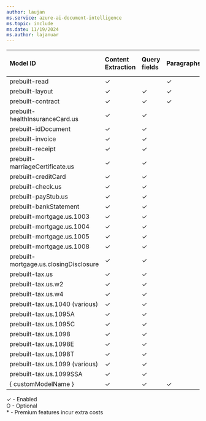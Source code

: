```yaml
---
author: laujan
ms.service: azure-ai-document-intelligence
ms.topic: include
ms.date: 11/19/2024
ms.author: lajanuar
---
```

<!-- markdownlint-disable MD041 -->

|Model ID|Content Extraction|Query fields|Paragraphs|Paragraph Roles|Selection Marks|Tables|Key-Value Pairs|Languages|Barcodes|Document Analysis|Formulas*|Style Font*|High Resolution*|Searchable PDF
|:----|:----|:----|:----|:----|:----|:----|:----|:----|:----|:----|:----|:----|:----|:----|
|prebuilt-read|✓| |✓| | | | |O|O| |O|O|O|O|
|prebuilt-layout|✓|✓|✓|✓|✓|✓|O|O|O| |O|O|O|
|prebuilt-contract|✓|✓|✓|✓|✓ | | |O|O|✓|O|O|
|prebuilt-healthInsuranceCard.us|✓|✓| | | | | |O|O|✓|O|O|O|
|prebuilt-idDocument|✓|✓|| | | | |O|O|✓|O|O|O|
|prebuilt-invoice|✓|✓| | |✓|✓|O|O|O|✓|O|O|O|
|prebuilt-receipt|✓|✓| | | | | |O|O|✓|O|O|O|
|prebuilt-marriageCertificate.us | ✓|✓ | | |✓| | | O | O |✓ | O | O | O |
|prebuilt-creditCard | ✓|✓ | | | | | | O | O |✓ | O | O | O |
|prebuilt-check.us | ✓|✓ | | | | | | O | O |✓ | O | O | O |
|prebuilt-payStub.us | ✓|✓ | | | | | | O | O |✓ | O | O | O |
|prebuilt-bankStatement | ✓|✓ | | | | | | O | O |✓ | O | O | O |
|prebuilt-mortgage.us.1003 | ✓|✓ | | |✓| | | O | O |✓ | O | O | O |
|prebuilt-mortgage.us.1004 | ✓|✓ | | |✓| | | O | O |✓ | O | O | O |
|prebuilt-mortgage.us.1005 | ✓|✓ | | |✓| | | O | O |✓ | O | O | O |
|prebuilt-mortgage.us.1008 | ✓|✓ | | |✓| | | O | O |✓ | O | O | O |
|prebuilt-mortgage.us.closingDisclosure | ✓|✓ | | |✓| | | O | O |✓ | O | O | O |
|prebuilt-tax.us|✓|✓| | |✓| | |O|O|✓|O|O|O|
|prebuilt-tax.us.w2|✓|✓| | |✓| | |O|O|✓|O|O|O|
|prebuilt-tax.us.w4|✓|✓| | | | | |O|O|✓|O|O|O|
|prebuilt-tax.us.1040 (various) | ✓|✓ | | |✓| | | O | O |✓ | O | O | O |
|prebuilt-tax.us.1095A|✓|✓| | | | | |O|O|✓|O|O|O|
|prebuilt-tax.us.1095C|✓|✓| | | | | |O|O|✓|O|O|O|
|prebuilt-tax.us.1098|✓|✓| | |✓| | |O|O|✓|O|O|O|
|prebuilt-tax.us.1098E|✓|✓| | |✓| | |O|O|✓|O|O|O|
|prebuilt-tax.us.1098T|✓|✓| | |✓| | |O|O|✓|O|O|O|
|prebuilt-tax.us.1099 (various)|✓|✓| | |✓| | |O|O|✓|O|O|O|
|prebuilt-tax.us.1099SSA|✓|✓| | | | | |O|O|✓|O|O|O|
|{ customModelName }|✓|✓|✓|✓|✓|✓| |O|O|✓|O|O|O|

✓ - Enabled</br>
O - Optional</br>
\* - Premium features incur extra costs
